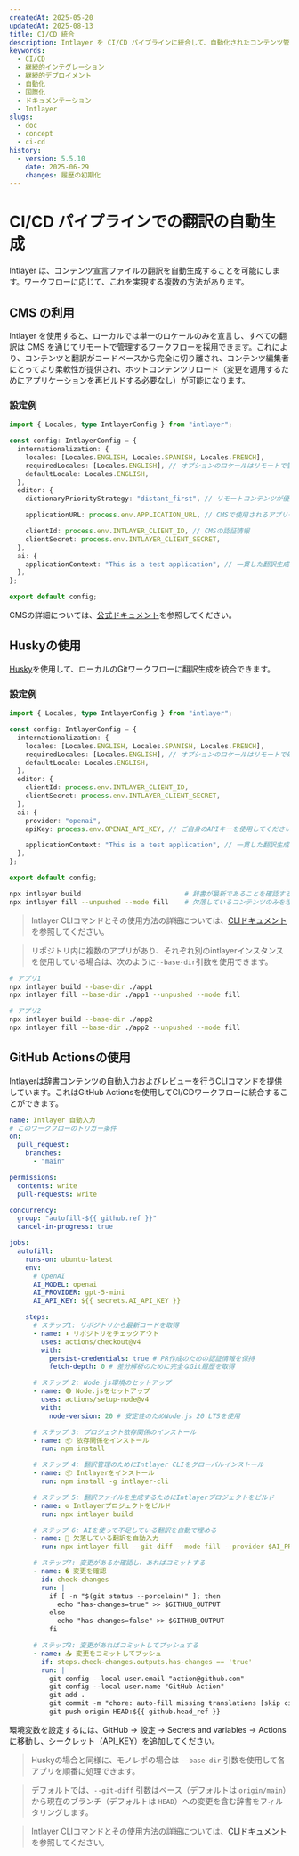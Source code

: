 ```yaml
---
createdAt: 2025-05-20
updatedAt: 2025-08-13
title: CI/CD 統合
description: Intlayer を CI/CD パイプラインに統合して、自動化されたコンテンツ管理とデプロイメントを実現する方法を学びます。
keywords:
  - CI/CD
  - 継続的インテグレーション
  - 継続的デプロイメント
  - 自動化
  - 国際化
  - ドキュメンテーション
  - Intlayer
slugs:
  - doc
  - concept
  - ci-cd
history:
  - version: 5.5.10
    date: 2025-06-29
    changes: 履歴の初期化
---
```


# CI/CD パイプラインでの翻訳の自動生成

Intlayer は、コンテンツ宣言ファイルの翻訳を自動生成することを可能にします。ワークフローに応じて、これを実現する複数の方法があります。

## CMS の利用

Intlayer を使用すると、ローカルでは単一のロケールのみを宣言し、すべての翻訳は CMS を通じてリモートで管理するワークフローを採用できます。これにより、コンテンツと翻訳がコードベースから完全に切り離され、コンテンツ編集者にとってより柔軟性が提供され、ホットコンテンツリロード（変更を適用するためにアプリケーションを再ビルドする必要なし）が可能になります。

### 設定例

```ts fileName="intlayer.config.ts"
import { Locales, type IntlayerConfig } from "intlayer";

const config: IntlayerConfig = {
  internationalization: {
    locales: [Locales.ENGLISH, Locales.SPANISH, Locales.FRENCH],
    requiredLocales: [Locales.ENGLISH], // オプションのロケールはリモートで管理されます
    defaultLocale: Locales.ENGLISH,
  },
  editor: {
    dictionaryPriorityStrategy: "distant_first", // リモートコンテンツが優先されます

    applicationURL: process.env.APPLICATION_URL, // CMSで使用されるアプリケーションのURL

    clientId: process.env.INTLAYER_CLIENT_ID, // CMSの認証情報
    clientSecret: process.env.INTLAYER_CLIENT_SECRET,
  },
  ai: {
    applicationContext: "This is a test application", // 一貫した翻訳生成を支援します
  },
};

export default config;
```

CMSの詳細については、[公式ドキュメント](https://github.com/aymericzip/intlayer/blob/main/docs/docs/ja/intlayer_CMS.md)を参照してください。

## Huskyの使用

[Husky](https://typicode.github.io/husky/)を使用して、ローカルのGitワークフローに翻訳生成を統合できます。

### 設定例

```ts fileName="intlayer.config.ts"
import { Locales, type IntlayerConfig } from "intlayer";

const config: IntlayerConfig = {
  internationalization: {
    locales: [Locales.ENGLISH, Locales.SPANISH, Locales.FRENCH],
    requiredLocales: [Locales.ENGLISH], // オプションのロケールはリモートで処理されます
    defaultLocale: Locales.ENGLISH,
  },
  editor: {
    clientId: process.env.INTLAYER_CLIENT_ID,
    clientSecret: process.env.INTLAYER_CLIENT_SECRET,
  },
  ai: {
    provider: "openai",
    apiKey: process.env.OPENAI_API_KEY, // ご自身のAPIキーを使用してください

    applicationContext: "This is a test application", // 一貫した翻訳生成を支援します
  },
};

export default config;
```

```bash fileName=".husky/pre-push"
npx intlayer build                          # 辞書が最新であることを確認するため
npx intlayer fill --unpushed --mode fill    # 欠落しているコンテンツのみを埋め、既存のものは更新しません
```

> Intlayer CLIコマンドとその使用方法の詳細については、[CLIドキュメント](https://github.com/aymericzip/intlayer/blob/main/docs/docs/ja/intlayer_cli.md)を参照してください。

> リポジトリ内に複数のアプリがあり、それぞれ別のintlayerインスタンスを使用している場合は、次のように`--base-dir`引数を使用できます。

```bash fileName=".husky/pre-push"
# アプリ1
npx intlayer build --base-dir ./app1
npx intlayer fill --base-dir ./app1 --unpushed --mode fill

# アプリ2
npx intlayer build --base-dir ./app2
npx intlayer fill --base-dir ./app2 --unpushed --mode fill
```

## GitHub Actionsの使用

Intlayerは辞書コンテンツの自動入力およびレビューを行うCLIコマンドを提供しています。これはGitHub Actionsを使用してCI/CDワークフローに統合することができます。

```yaml fileName=".github/workflows/intlayer-translate.yml"
name: Intlayer 自動入力
# このワークフローのトリガー条件
on:
  pull_request:
    branches:
      - "main"

permissions:
  contents: write
  pull-requests: write

concurrency:
  group: "autofill-${{ github.ref }}"
  cancel-in-progress: true

jobs:
  autofill:
    runs-on: ubuntu-latest
    env:
      # OpenAI
      AI_MODEL: openai
      AI_PROVIDER: gpt-5-mini
      AI_API_KEY: ${{ secrets.AI_API_KEY }}

    steps:
      # ステップ1: リポジトリから最新コードを取得
      - name: ⬇️ リポジトリをチェックアウト
        uses: actions/checkout@v4
        with:
          persist-credentials: true # PR作成のための認証情報を保持
          fetch-depth: 0 # 差分解析のために完全なGit履歴を取得

      # ステップ 2: Node.js環境のセットアップ
      - name: 🟢 Node.jsをセットアップ
        uses: actions/setup-node@v4
        with:
          node-version: 20 # 安定性のためNode.js 20 LTSを使用

      # ステップ 3: プロジェクト依存関係のインストール
      - name: 📦 依存関係をインストール
        run: npm install

      # ステップ 4: 翻訳管理のためにIntlayer CLIをグローバルインストール
      - name: 📦 Intlayerをインストール
        run: npm install -g intlayer-cli

      # ステップ 5: 翻訳ファイルを生成するためにIntlayerプロジェクトをビルド
      - name: ⚙️ Intlayerプロジェクトをビルド
        run: npx intlayer build

      # ステップ 6: AIを使って不足している翻訳を自動で埋める
      - name: 🤖 欠落している翻訳を自動入力
        run: npx intlayer fill --git-diff --mode fill --provider $AI_PROVIDER --model $AI_MODEL --api-key $AI_API_KEY

      # ステップ7: 変更があるか確認し、あればコミットする
      - name: � 変更を確認
        id: check-changes
        run: |
          if [ -n "$(git status --porcelain)" ]; then
            echo "has-changes=true" >> $GITHUB_OUTPUT
          else
            echo "has-changes=false" >> $GITHUB_OUTPUT
          fi

      # ステップ8: 変更があればコミットしてプッシュする
      - name: 📤 変更をコミットしてプッシュ
        if: steps.check-changes.outputs.has-changes == 'true'
        run: |
          git config --local user.email "action@github.com"
          git config --local user.name "GitHub Action"
          git add .
          git commit -m "chore: auto-fill missing translations [skip ci]"
          git push origin HEAD:${{ github.head_ref }}
```

環境変数を設定するには、GitHub → 設定 → Secrets and variables → Actions に移動し、シークレット（API_KEY）を追加してください。

> Huskyの場合と同様に、モノレポの場合は `--base-dir` 引数を使用して各アプリを順番に処理できます。

> デフォルトでは、`--git-diff` 引数はベース（デフォルトは `origin/main`）から現在のブランチ（デフォルトは `HEAD`）への変更を含む辞書をフィルタリングします。

> Intlayer CLIコマンドとその使用方法の詳細については、[CLIドキュメント](https://github.com/aymericzip/intlayer/blob/main/docs/docs/ja/intlayer_cli.md)を参照してください。
